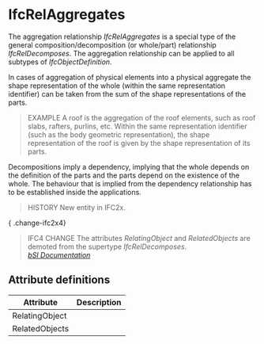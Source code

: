 IfcRelAggregates
================
The aggregation relationship _IfcRelAggregates_ is a special type of the
general composition/decomposition (or whole/part) relationship
_IfcRelDecomposes_. The aggregation relationship can be applied to all
subtypes of _IfcObjectDefinition_.  
  
In cases of aggregation of physical elements into a physical aggregate the
shape representation of the whole (within the same representation identifier)
can be taken from the sum of the shape representations of the parts.  
  
> EXAMPLE  A roof is the aggregation of the roof elements, such as roof slabs,
> rafters, purlins, etc. Within the same representation identifier (such as
> the body geometric representation), the shape representation of the roof is
> given by the shape representation of its parts.  
  
Decompositions imply a dependency, implying that the whole depends on the
definition of the parts and the parts depend on the existence of the whole.
The behaviour that is implied from the dependency relationship has to be
established inside the applications.  
  
> HISTORY  New entity in IFC2x.  
  
{ .change-ifc2x4}  
> IFC4 CHANGE The attributes _RelatingObject_ and _RelatedObjects_ are demoted
> from the supertype _IfcRelDecomposes_.  
[ _bSI
Documentation_](https://standards.buildingsmart.org/IFC/DEV/IFC4_2/FINAL/HTML/schema/ifckernel/lexical/ifcrelaggregates.htm)


Attribute definitions
---------------------
| Attribute      | Description   |
|----------------|---------------|
| RelatingObject |               |
| RelatedObjects |               |

